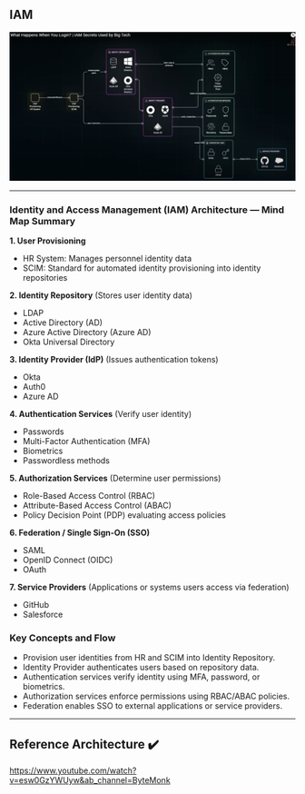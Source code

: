 ## IAM

![img.png](../../SD_99_img/99/bm/02/img.png)

---

### Identity and Access Management (IAM) Architecture — Mind Map Summary

**1. User Provisioning**

- HR System: Manages personnel identity data
- SCIM: Standard for automated identity provisioning into identity repositories

**2. Identity Repository** (Stores user identity data)

- LDAP
- Active Directory (AD)
- Azure Active Directory (Azure AD)
- Okta Universal Directory

**3. Identity Provider (IdP)** (Issues authentication tokens)

- Okta
- Auth0
- Azure AD

**4. Authentication Services** (Verify user identity)

- Passwords
- Multi-Factor Authentication (MFA)
- Biometrics
- Passwordless methods

**5. Authorization Services** (Determine user permissions)

- Role-Based Access Control (RBAC)
- Attribute-Based Access Control (ABAC)
- Policy Decision Point (PDP) evaluating access policies

**6. Federation / Single Sign-On (SSO)**

- SAML
- OpenID Connect (OIDC)
- OAuth

**7. Service Providers** (Applications or systems users access via federation)

- GitHub
- Salesforce


### Key Concepts and Flow

- Provision user identities from HR and SCIM into Identity Repository.
- Identity Provider authenticates users based on repository data.
- Authentication services verify identity using MFA, password, or biometrics.
- Authorization services enforce permissions using RBAC/ABAC policies.
- Federation enables SSO to external applications or service providers.

--- 
## Reference Architecture ✔️

https://www.youtube.com/watch?v=esw0GzYWUyw&ab_channel=ByteMonk